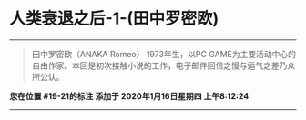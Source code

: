 # 人类衰退之后-1-(田中罗密欧)

---

> 田中罗密欧（ANAKA Romeo） 1973年生，以PC GAME为主要活动中心的自由作家。本回是初次接触小说的工作，电子邮件回信之慢与运气之差乃众所公认。

**您在位置 #19-21的标注** **添加于 2020年1月16日星期四 上午8:12:24**

---

